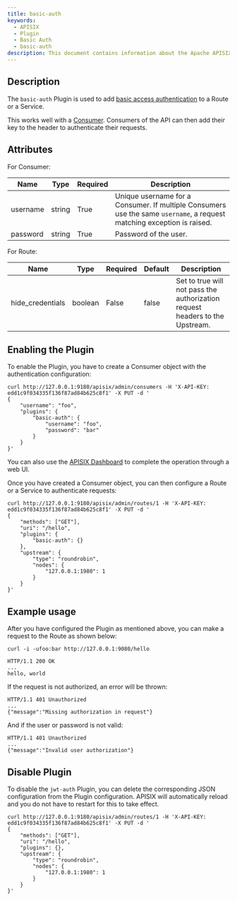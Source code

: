 ```yaml
---
title: basic-auth
keywords:
  - APISIX
  - Plugin
  - Basic Auth
  - basic-auth
description: This document contains information about the Apache APISIX basic-auth Plugin.
---
```


<!--
#
# Licensed to the Apache Software Foundation (ASF) under one or more
# contributor license agreements.  See the NOTICE file distributed with
# this work for additional information regarding copyright ownership.
# The ASF licenses this file to You under the Apache License, Version 2.0
# (the "License"); you may not use this file except in compliance with
# the License.  You may obtain a copy of the License at
#
#     http://www.apache.org/licenses/LICENSE-2.0
#
# Unless required by applicable law or agreed to in writing, software
# distributed under the License is distributed on an "AS IS" BASIS,
# WITHOUT WARRANTIES OR CONDITIONS OF ANY KIND, either express or implied.
# See the License for the specific language governing permissions and
# limitations under the License.
#
-->

## Description

The `basic-auth` Plugin is used to add [basic access authentication](https://en.wikipedia.org/wiki/Basic_access_authentication) to a Route or a Service.

This works well with a [Consumer](../terminology/consumer.md). Consumers of the API can then add their key to the header to authenticate their requests.

## Attributes

For Consumer:

| Name     | Type   | Required | Description                                                                                                            |
|----------|--------|----------|------------------------------------------------------------------------------------------------------------------------|
| username | string | True     | Unique username for a Consumer. If multiple Consumers use the same `username`, a request matching exception is raised. |
| password | string | True     | Password of the user.                                                                                                  |

For Route:

| Name             | Type    | Required | Default | Description                                                            |
|------------------|---------|----------|---------|------------------------------------------------------------------------|
| hide_credentials | boolean | False    | false   | Set to true will not pass the authorization request headers to the Upstream. |

## Enabling the Plugin

To enable the Plugin, you have to create a Consumer object with the authentication configuration:

```shell
curl http://127.0.0.1:9180/apisix/admin/consumers -H 'X-API-KEY: edd1c9f034335f136f87ad84b625c8f1' -X PUT -d '
{
    "username": "foo",
    "plugins": {
        "basic-auth": {
            "username": "foo",
            "password": "bar"
        }
    }
}'
```

You can also use the [APISIX Dashboard](/docs/dashboard/USER_GUIDE) to complete the operation through a web UI.

<!--
![auth-1](https://raw.githubusercontent.com/apache/apisix/master/docs/assets/images/plugin/basic-auth-1.png)

![auth-2](https://raw.githubusercontent.com/apache/apisix/master/docs/assets/images/plugin/basic-auth-2.png)
-->

Once you have created a Consumer object, you can then configure a Route or a Service to authenticate requests:

```shell
curl http://127.0.0.1:9180/apisix/admin/routes/1 -H 'X-API-KEY: edd1c9f034335f136f87ad84b625c8f1' -X PUT -d '
{
    "methods": ["GET"],
    "uri": "/hello",
    "plugins": {
        "basic-auth": {}
    },
    "upstream": {
        "type": "roundrobin",
        "nodes": {
            "127.0.0.1:1980": 1
        }
    }
}'
```

## Example usage

After you have configured the Plugin as mentioned above, you can make a request to the Route as shown below:

```shell
curl -i -ufoo:bar http://127.0.0.1:9080/hello
```

```
HTTP/1.1 200 OK
...
hello, world
```

If the request is not authorized, an error will be thrown:

```shell
HTTP/1.1 401 Unauthorized
...
{"message":"Missing authorization in request"}
```

And if the user or password is not valid:

```shell
HTTP/1.1 401 Unauthorized
...
{"message":"Invalid user authorization"}
```

## Disable Plugin

To disable the `jwt-auth` Plugin, you can delete the corresponding JSON configuration from the Plugin configuration. APISIX will automatically reload and you do not have to restart for this to take effect.

```shell
curl http://127.0.0.1:9180/apisix/admin/routes/1 -H 'X-API-KEY: edd1c9f034335f136f87ad84b625c8f1' -X PUT -d '
{
    "methods": ["GET"],
    "uri": "/hello",
    "plugins": {},
    "upstream": {
        "type": "roundrobin",
        "nodes": {
            "127.0.0.1:1980": 1
        }
    }
}'
```
